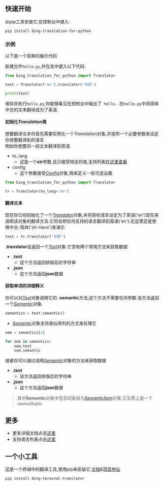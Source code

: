 ## 快速开始
从pip工具安装它,在控制台中键入:

    pip install bing-translation-for-python

### 示例
以下是一个简单的展示代码

新建文件`hello.py`,并在其中键入以下代码:
```python
from bing_translation_for_python import Translator

text = Translator('en').translator('你好')

print(text)
```
保存并执行`hello.py`,你能够看见在控制台中输出了` hello.` .在`hello.py`中将简体中文的文本翻译成为了英语.

<!-- TODO 未定义的url链接-->
#### 初始化*Translation*类
想要翻译文本你首先需要实例化一个*Translation*对象,并提供一个必要参数来设定你想要翻译到的语言.<br>例如你想要将一段文本翻译到英语.
* to_lang
    * 这是一个**str**参数,且只接受特定的值,支持列表[在这里查看][1]
* config
    * 这个参数接受[*Config*](api/config)对象,用来定义一些可选设置.

```python
from bing_translation_for_python import Translator

tr = Translator(to_lang='en')
```

#### 翻译文本
现在你已经初始化了一个[*Translator*][2]对象,并将目标语言设定为了英语('en')现在来调用该对象的翻译方法.它将会把任何支持的语言翻译到英语('en').在这里还是使用中文-简体('zh-Hans')来演示
```python
text = tr.translator('你好')
```
**.translator**会返回一个[*Text*][3]对象.它含有两个常用方法来获取数据
* **.text**
    * 这个方法返回排版后的字符串
* **.json**
    * 这个方法返回**json**数据

#### 获取单词的详细释义
你可以对[*Text*][3]对象调用它的 **.semantic**方法,这个方法不需要任何参数.该方法返回一个[*Semantic*][4]对象.
```python
semantics = text.semantic()
```
* [*Semantic*][4]对象支持类似序列的方式来处理它
```python
sem = semantics[1]

for sem in semantics:
    sem.text
    sem.semantic
```

或者你可以通过调用[*Semantic*][4]对象的方法来获取数据
* **.text**
    * 该方法返回排版后的字符串
* **.json**
    * 这个方法返回**json**数据

>其中**Semantic**对象中包含的条目为[*SemanticItem*][4]对象,它实质上是一个*namedtuple*.


## 更多
* 更多详细文档点击[这里](api/)
* 支持语言列表点击[这里][1]

<!-- TODO 终端工具的文档链接和项目地址 -->
## 一个小工具
这是一个终端中的翻译工具,使用pip来安装它.[文档]()&[项目地址]()

    pip install bing-terminal-translator

<!-- 语言支持 -->
[1]:supported-languages
<!-- Translator -->
[2]:api/translator
<!-- Text -->
[3]:api/text
<!-- Semantic -->
[4]:api/semantic
